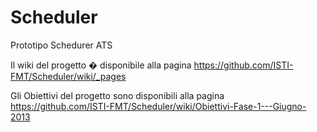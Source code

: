 Scheduler
=========

Prototipo Schedurer ATS



Il wiki del progetto � disponibile alla pagina https://github.com/ISTI-FMT/Scheduler/wiki/_pages

Gli Obiettivi del progetto sono disponibili alla pagina https://github.com/ISTI-FMT/Scheduler/wiki/Obiettivi-Fase-1---Giugno-2013
